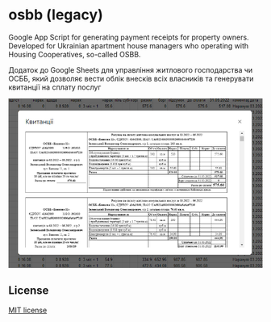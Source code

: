 # osbb (legacy)

Google App Script for generating payment receipts for property owners. Developed for Ukrainian apartment house managers who operating with Housing Cooperatives, so-called OSBB.

Додаток до Google Sheets для управління житлового господарства чи ОСББ, який дозволяє вести облік внесків всіх власників та генерувати квитанції на сплату послуг

![Screenshot](screenshot.png)

## License

[MIT license](LICENSE)
